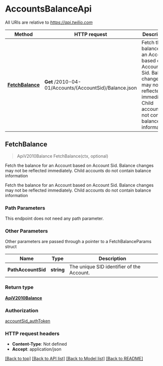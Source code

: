 # AccountsBalanceApi

All URIs are relative to *https://api.twilio.com*

Method | HTTP request | Description
------------- | ------------- | -------------
[**FetchBalance**](AccountsBalanceApi.md#FetchBalance) | **Get** /2010-04-01/Accounts/{AccountSid}/Balance.json | Fetch the balance for an Account based on Account Sid. Balance changes may not be reflected immediately. Child accounts do not contain balance information



## FetchBalance

> ApiV2010Balance FetchBalance(ctx, optional)

Fetch the balance for an Account based on Account Sid. Balance changes may not be reflected immediately. Child accounts do not contain balance information

Fetch the balance for an Account based on Account Sid. Balance changes may not be reflected immediately. Child accounts do not contain balance information

### Path Parameters

This endpoint does not need any path parameter.

### Other Parameters

Other parameters are passed through a pointer to a FetchBalanceParams struct


Name | Type | Description
------------- | ------------- | -------------
**PathAccountSid** | **string** | The unique SID identifier of the Account.

### Return type

[**ApiV2010Balance**](ApiV2010Balance.md)

### Authorization

[accountSid_authToken](../README.md#accountSid_authToken)

### HTTP request headers

- **Content-Type**: Not defined
- **Accept**: application/json

[[Back to top]](#) [[Back to API list]](../README.md#documentation-for-api-endpoints)
[[Back to Model list]](../README.md#documentation-for-models)
[[Back to README]](../README.md)

